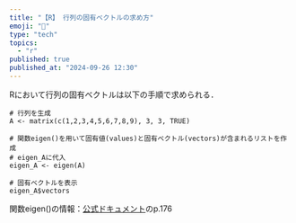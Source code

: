```yaml
---
title: "【R】 行列の固有ベクトルの求め方"
emoji: "🕌"
type: "tech"
topics:
  - "r"
published: true
published_at: "2024-09-26 12:30"
---
```



Rにおいて行列の固有ベクトルは以下の手順で求められる．

```r: sample.R
# 行列を生成
A <- matrix(c(1,2,3,4,5,6,7,8,9), 3, 3, TRUE)

# 関数eigen()を用いて固有値(values)と固有ベクトル(vectors)が含まれるリストを作成
# eigen_Aに代入
eigen_A <- eigen(A)

# 固有ベクトルを表示
eigen_A$vectors

```

関数eigen()の情報：[公式ドキュメント](https://cran.r-project.org/doc/manuals/r-release/fullrefman.pdf)のp.176
